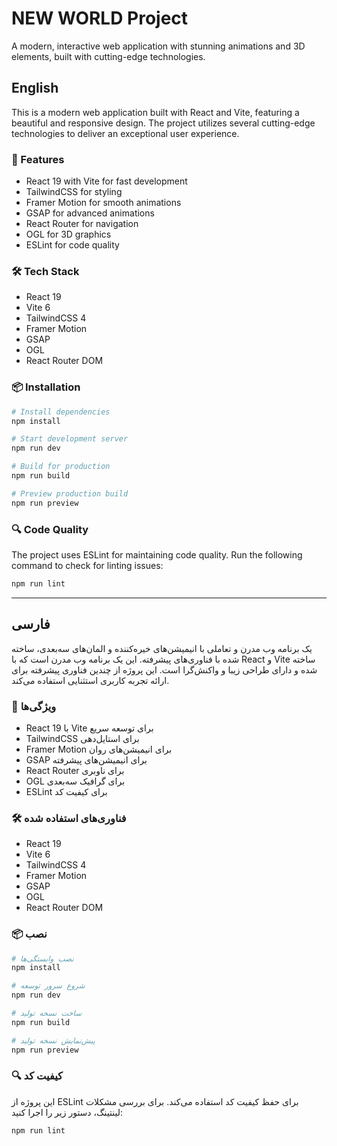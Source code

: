# NEW WORLD Project
A modern, interactive web application with stunning animations and 3D elements, built with cutting-edge technologies.

## English
This is a modern web application built with React and Vite, featuring a beautiful and responsive design. The project utilizes several cutting-edge technologies to deliver an exceptional user experience.

### 🚀 Features
- React 19 with Vite for fast development
- TailwindCSS for styling
- Framer Motion for smooth animations
- GSAP for advanced animations
- React Router for navigation
- OGL for 3D graphics
- ESLint for code quality

### 🛠️ Tech Stack
- React 19
- Vite 6
- TailwindCSS 4
- Framer Motion
- GSAP
- OGL
- React Router DOM

### 📦 Installation
```bash
# Install dependencies
npm install

# Start development server
npm run dev

# Build for production
npm run build

# Preview production build
npm run preview
```

### 🔍 Code Quality
The project uses ESLint for maintaining code quality. Run the following command to check for linting issues:
```bash
npm run lint
```

---

## فارسی
یک برنامه وب مدرن و تعاملی با انیمیشن‌های خیره‌کننده و المان‌های سه‌بعدی، ساخته شده با فناوری‌های پیشرفته. این یک برنامه وب مدرن است که با React و Vite ساخته شده و دارای طراحی زیبا و واکنش‌گرا است. این پروژه از چندین فناوری پیشرفته برای ارائه تجربه کاربری استثنایی استفاده می‌کند.

### 🚀 ویژگی‌ها
- React 19 با Vite برای توسعه سریع
- TailwindCSS برای استایل‌دهی
- Framer Motion برای انیمیشن‌های روان
- GSAP برای انیمیشن‌های پیشرفته
- React Router برای ناوبری
- OGL برای گرافیک سه‌بعدی
- ESLint برای کیفیت کد

### 🛠️ فناوری‌های استفاده شده
- React 19
- Vite 6
- TailwindCSS 4
- Framer Motion
- GSAP
- OGL
- React Router DOM

### 📦 نصب
```bash
# نصب وابستگی‌ها
npm install

# شروع سرور توسعه
npm run dev

# ساخت نسخه تولید
npm run build

# پیش‌نمایش نسخه تولید
npm run preview
```

### 🔍 کیفیت کد
این پروژه از ESLint برای حفظ کیفیت کد استفاده می‌کند. برای بررسی مشکلات لینتینگ، دستور زیر را اجرا کنید:
```bash
npm run lint
```
